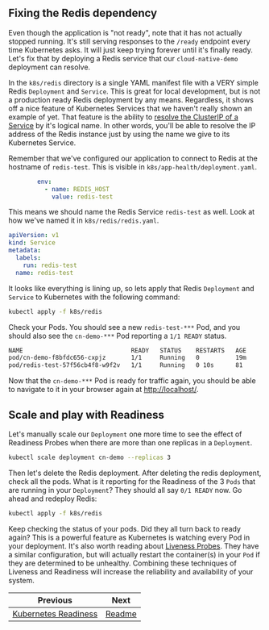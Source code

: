 
## Fixing the Redis dependency

Even though the application is "not ready", note that it has not actually stopped running.  It's still serving responses to the `/ready` endpoint every time Kubernetes asks.  It will just keep trying forever until it's finally ready.  Let's fix that by deploying a Redis service that our `cloud-native-demo` deployment can resolve.

In the `k8s/redis` directory is a single YAML manifest file with a VERY simple Redis `Deployment` and `Service`.  This is great for local development, but is not a production ready Redis deployment by any means.  Regardless, it shows off a nice feature of Kubernetes Services that we haven't really shown an example of yet.  That feature is the ability to [resolve the ClusterIP of a Service](https://kubernetes.io/docs/concepts/services-networking/dns-pod-service/#services) by it's logical name.  In other words, you'll be able to resolve the IP address of the Redis instance just by using the name we give to its Kubernetes Service.

Remember that we've configured our application to connect to Redis at the hostname of `redis-test`.  This is visible in `k8s/app-health/deployment.yaml`.

```yaml
        env:
          - name: REDIS_HOST
            value: redis-test
```

This means we should name the Redis Service `redis-test` as well.  Look at how we've named it in `k8s/redis/redis.yaml`.

```yaml
apiVersion: v1
kind: Service
metadata:
  labels:
    run: redis-test
  name: redis-test
```

It looks like everything is lining up, so lets apply that Redis `Deployment` and `Service` to Kubernetes with the following command:

```bash
kubectl apply -f k8s/redis
```

Check your Pods.  You should see a new `redis-test-***` Pod, and you should also see the `cn-demo-***` Pod reporting a `1/1 READY` status.

```bash
NAME                              READY   STATUS    RESTARTS   AGE
pod/cn-demo-f8bfdc656-cxpjz       1/1     Running   0          19m
pod/redis-test-57f56cb4f8-w9f2v   1/1     Running   0 10s      81
```

Now that the `cn-demo-***` Pod is ready for traffic again, you should be able to navigate to it in your browser again at [http://localhost/](http://localhost/).

## Scale and play with Readiness

Let's manually scale our `Deployment` one more time to see the effect of Readiness Probes when there are more than one replicas in a `Deployment`.

```bash
kubectl scale deployment cn-demo --replicas 3
```

Then let's delete the Redis deployment. After deleting the redis deployment, check all the pods.  What is it reporting for the Readiness of the 3 `Pods` that are running in your `Deployment`?  They should all say `0/1 READY` now.  Go ahead and redeploy Redis:

```bash
kubectl apply -f k8s/redis
```
Keep checking the status of your pods.  Did they all turn back to ready again?  This is a powerful feature as Kubernetes is watching every Pod in your deployment.  It's also worth reading about [Liveness Probes](https://kubernetes.io/docs/tasks/configure-pod-container/configure-liveness-readiness-startup-probes/).  They have a similar configuration, but will actually restart the container(s) in your `Pod` if they are determined to be unhealthy.  Combining these techniques of Liveness and Readiness will increase the reliability and availability of your system.

Previous | Next
--- | ---
[Kubernetes Readiness](labs/8_kube_readiness.md) | [Readme](README.md#Conclusion)